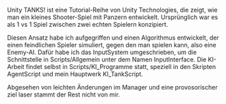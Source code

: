 Unity TANKS! ist eine Tutorial-Reihe von Unity Technologies, die zeigt, wie man ein kleines Shooter-Spiel mit Panzern entwickelt. Ursprünglich war es als 1 vs 1 Spiel zwischen zwei echten Spielern konzipiert.

Diesen Ansatz habe ich aufgegriffen und einen Algorithmus entwickelt, der einen feindlichen Spieler simuliert, gegen den man spielen kann, also eine Enemy-AI.
Dafür habe ich das InputSystem umgeschrieben, um die Schnittstelle in Scripts/Allgemein unter dem Namen InputInterface. Die KI-Arbeit findet selbst in Scripts/KI_Programme statt, speziell in den Skripten AgentScript und mein Hauptwerk KI_TankScript.

Abgesehen von leichten Änderungen im Manager und eine provosorischer ziel laser stammt der Rest nicht von mir.







